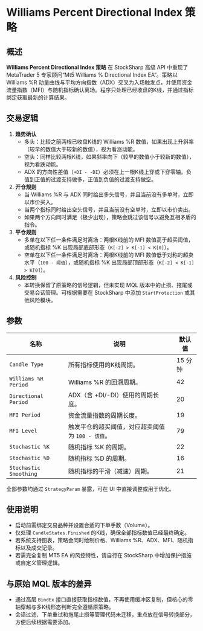 # Williams Percent Directional Index 策略

## 概述
**Williams Percent Directional Index 策略** 在 StockSharp 高级 API 中重现了 MetaTrader 5 专家顾问“Mt5 Williams % Directional Index EA”。策略以 Williams %R 动量曲线与平均方向指数（ADX）交叉为入场触发点，并使用资金流量指数（MFI）与随机指标确认离场。程序只处理已经收盘的K线，并通过指标绑定获取最新的计算结果。

## 交易逻辑
1. **趋势确认**
   - 多头：比较之前两根已收盘K线的 Williams %R 数值，如果出现上升斜率（较早的数值大于较新的数值），视为看涨动能。
   - 空头：同样比较两根K线，如果斜率向下（较早的数值小于较新的数值），视为看跌动能。
   - ADX 的方向性差值（`+DI - -DI`）必须在上一根K线上穿或下穿零轴。负值到正值的过渡支持做多，正值到负值的过渡支持做空。
2. **开仓规则**
   - 当 Williams %R 与 ADX 同时给出多头信号，并且当前没有多单时，立即以市价买入。
   - 当两个指标同时给出空头信号，并且当前没有空单时，立即以市价卖出。
   - 如果两个方向同时满足（极少出现），策略会跳过该信号以避免互相矛盾的指令。
3. **平仓规则**
   - 多单在以下任一条件满足时离场：两根K线前的 MFI 数值高于超买阈值，或随机指标 %K 出现局部底部形态（`K[-2] > K[-1] < K[0]`）。
   - 空单在以下任一条件满足时离场：两根K线前的 MFI 数值低于对称的超卖水平（`100 - 阈值`），或随机指标 %K 出现局部顶部形态（`K[-2] < K[-1] > K[0]`）。
4. **风险控制**
   - 本转换保留了原策略的信号逻辑，但未实现 MQL 版本中的止损、拖尾或交易会话管理。可根据需要在 StockSharp 中添加 `StartProtection` 或其他风险模块。

## 参数
| 名称 | 说明 | 默认值 |
| --- | --- | --- |
| `Candle Type` | 所有指标使用的K线周期。 | 15 分钟 |
| `Williams %R Period` | Williams %R 的回溯周期。 | 42 |
| `Directional Period` | ADX（含 +DI/-DI）使用的周期长度。 | 20 |
| `MFI Period` | 资金流量指数的周期长度。 | 19 |
| `MFI Level` | 触发平仓的超买阈值，对应超卖阈值为 `100 - 该值`。 | 79 |
| `Stochastic %K` | 随机指标 %K 的周期。 | 22 |
| `Stochastic %D` | 随机指标 %D 的周期。 | 16 |
| `Stochastic Smoothing` | 随机指标的平滑（减速）周期。 | 21 |

全部参数均通过 `StrategyParam` 暴露，可在 UI 中直接调整或用于优化。

## 使用说明
- 启动前需绑定交易品种并设置合适的下单手数（Volume）。
- 仅处理 `CandleStates.Finished` 的K线，确保全部指标数值已经最终确定。
- 若系统支持图表，策略会同时绘制价格、Williams %R、ADX、MFI、随机指标以及成交记录。
- 若需完全复制 MT5 EA 的风控特性，请自行在 StockSharp 中增加保护措施或自定义管理逻辑。

## 与原始 MQL 版本的差异
- 通过高层 `BindEx` 接口直接获取指标数值，不再使用缓冲区复制，但核心的零轴穿越与多K线形态判断完全遵循原策略。
- 会话过滤、下单重试和拖尾止损等管理代码未迁移，重点放在信号转换部分，方便后续根据需要添加。
